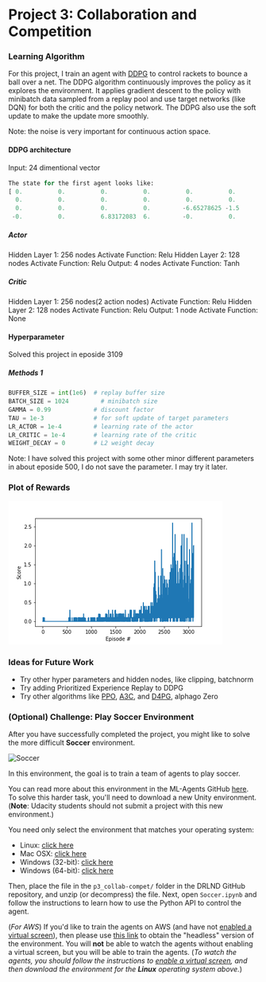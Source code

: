 [//]: # (Image References)

[image2]: https://user-images.githubusercontent.com/10624937/42135622-e55fb586-7d12-11e8-8a54-3c31da15a90a.gif "Soccer"


# Project 3: Collaboration and Competition

### Learning Algorithm

For this project, I train an agent with [DDPG](https://arxiv.org/abs/1509.02971) to control rackets to bounce a ball over a net. The DDPG algorithm continuously improves the policy as it explores the environment. It applies gradient descent to the policy with minibatch data sampled from a replay pool and use target networks (like DQN)  for both the critic and the policy network. The DDPG also use the soft update to make the update more smoothly.

Note: the noise is very important for continuous action space.

#### DDPG architecture
Input: 			24 dimentional vector
```python
The state for the first agent looks like: 
[ 0.          0.          0.          0.          0.          0.
  0.          0.          0.          0.          0.          0.
  0.          0.          0.          0.         -6.65278625 -1.5
 -0.          0.          6.83172083  6.         -0.          0.        ]
```

##### Actor 
Hidden Layer 1: 	256 nodes
Activate Function: 	Relu
Hidden Layer 2: 	128 nodes
Activate Function: 	Relu
Output: 		4 nodes
Activate Function: 	Tanh

##### Critic 
Hidden Layer 1: 	256 nodes(2 action nodes)
Activate Function: 	Relu
Hidden Layer 2: 	128 nodes
Activate Function: 	Relu
Output: 		1 node
Activate Function: 	None

#### Hyperparameter
Solved this project in eposide 3109


##### Methods 1
```python
BUFFER_SIZE = int(1e6)  # replay buffer size
BATCH_SIZE = 1024         # minibatch size
GAMMA = 0.99            # discount factor
TAU = 1e-3              # for soft update of target parameters
LR_ACTOR = 1e-4         # learning rate of the actor 
LR_CRITIC = 1e-4        # learning rate of the critic
WEIGHT_DECAY = 0        # L2 weight decay
```

Note: I have solved this project with some other minor different parameters in about eposide 500, I do not save the parameter. I may try it later.

### Plot of Rewards

![Plot of Rewards](3109solved.png)



### Ideas for Future Work

- Try other hyper parameters and hidden nodes, like clipping, batchnorm
- Try adding Prioritized Experience Replay to DDPG
- Try other algorithms like [PPO](https://arxiv.org/pdf/1707.06347.pdf), [A3C](https://arxiv.org/pdf/1602.01783.pdf), and [D4PG](https://openreview.net/pdf?id=SyZipzbCb), alphago Zero

### (Optional) Challenge: Play Soccer Environment

After you have successfully completed the project, you might like to solve the more difficult **Soccer** environment.

![Soccer][image2]

In this environment, the goal is to train a team of agents to play soccer.  

You can read more about this environment in the ML-Agents GitHub [here](https://github.com/Unity-Technologies/ml-agents/blob/master/docs/Learning-Environment-Examples.md#soccer-twos).  To solve this harder task, you'll need to download a new Unity environment.  (**Note**: Udacity students should not submit a project with this new environment.)

You need only select the environment that matches your operating system:
- Linux: [click here](https://s3-us-west-1.amazonaws.com/udacity-drlnd/P3/Soccer/Soccer_Linux.zip)
- Mac OSX: [click here](https://s3-us-west-1.amazonaws.com/udacity-drlnd/P3/Soccer/Soccer.app.zip)
- Windows (32-bit): [click here](https://s3-us-west-1.amazonaws.com/udacity-drlnd/P3/Soccer/Soccer_Windows_x86.zip)
- Windows (64-bit): [click here](https://s3-us-west-1.amazonaws.com/udacity-drlnd/P3/Soccer/Soccer_Windows_x86_64.zip)

Then, place the file in the `p3_collab-compet/` folder in the DRLND GitHub repository, and unzip (or decompress) the file.  Next, open `Soccer.ipynb` and follow the instructions to learn how to use the Python API to control the agent.

(_For AWS_) If you'd like to train the agents on AWS (and have not [enabled a virtual screen](https://github.com/Unity-Technologies/ml-agents/blob/master/docs/Training-on-Amazon-Web-Service.md)), then please use [this link](https://s3-us-west-1.amazonaws.com/udacity-drlnd/P3/Soccer/Soccer_Linux_NoVis.zip) to obtain the "headless" version of the environment.  You will **not** be able to watch the agents without enabling a virtual screen, but you will be able to train the agents.  (_To watch the agents, you should follow the instructions to [enable a virtual screen](https://github.com/Unity-Technologies/ml-agents/blob/master/docs/Training-on-Amazon-Web-Service.md), and then download the environment for the **Linux** operating system above._)

